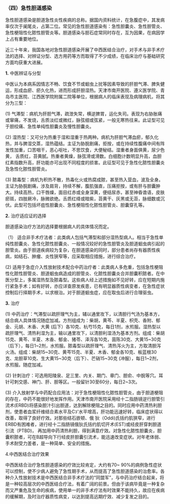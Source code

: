 ### （四）急性胆道感染  

急性胆道感染是胆道急性炎性疾病的总称。据国内资料统计，在急腹症中，其发病率仅次于阑尾炎，占第二位。常见的急性胆道感染有：急性胆囊炎、急性胆管炎、急性梗阻性化脓性胆管炎等。胆道感染与胆石症常同时存在，互为因果，在病因学上占有重要地位。  

近三十年来，我国各地对急性胆道感染开展了中西医结合治疗，对手术与非手术疗法的选择、对辨证分型、选方用药等方而取得了不少成绩，在临床治疗与基础研究方面均获重大进展。

**1.**       中医辨证与分型

中医认为本病系因情志不畅、饮食不节或蛔虫上扰等因素导致的肝胆气滞、脾失健运，形成血瘀、瘀久化热，进而形成肝胆湿热。天津市南开医院、遵义医学院、青岛市主医院、江西医学院附属二院等单位，根据病人的临床表现及病理病机，将其分为三型：

 (1)  气滞型：病机为肝胆气滞，疏泄失常，横逆脾胃，运化失司。表现为右胁胀痛或窜痛，不发烧，舌质淡红或微红，脉弦细或弦紧，一般无寒热往来。此证型可见于胆绞痛、急性单纯性胆囊炎及慢性胆囊炎。 

 (2)  湿热型：又可分为热重于湿和湿重于热两种。病机为肝胆气滞血瘀，郁久化热，并与脾湿交蒸，湿热蕴结。主证为胁脘剧痛，拒按，或在持续性腹痛中间有阵发性加重，口苦咽干，恶心呕吐，不思饮食，大便秘结。湿重者身面俱黄，尿少色黄， 舌质红，苔黄腻。热重者黄燥，脉弦滑或滑数。白细胞计数明显升高，血胆红素指数升高，肝功能亦可出现不同程度的损害。此征型可见于急性化脓性胆囊炎及急性化脓性胆管炎。

(3)    脓毒型：病机为积热不散，热毒化火或热腐成脓，甚至热入营血，波及全身。主证为胁脘剧痛，涉及肩背，持续不解，腹肌强直，压痛拒按，或有肝与胆囊肿大。持续高热，口干唇燥，面目红赤或全身深黄，便结尿赤，甚至神昏谵语，皮肤瘀斑，四肢厥冷，脉微欲绝。舌质红绛或暗紫，苔黄干、灰黑或无苔，脉细数或沉伏。此型可包括坏疽性胆囊炎、急性梗阻性化脓性胆管炎、胆囊穿孔等。 

 **2.**    治疗适应证的选择

胆道感染治疗方法的选择要根据病人的具体情况而定。  

（1） 适合非手术疗法者：此类病人包括气滞型和部分湿热型病人。相当于急性单纯性胆囊炎、急性化脓性胆囊炎、一般情况较好的急性胆管炎及胆道蛔虫病引起的胆管炎。由于胆道疾病较为复杂，在胆道感染的同时，部分患者尚存有器质性疾病，如结石、肿瘤、炎性狭窄等，应采取相应措施，进行综合治疗。 

 (2) 适用于急症介入性放射技术配合中药治疗者：此类病人多危重，包括急性梗阻性化脓性胆管炎、胆道蛔虫病造成的胆管炎、化脓性胆囊炎合并胆囊积脓者。在中医分型上，多属湿热型及脓毒型。这些病人经上述措施如不见好转，应在短期内施行紧急手术；如有好转，亦应详查原发疾患，已有明显器质性病变者，在急性症状控制后行择期手术，以求根治。对于胆道蛔虫症，应在取虫后进行合理驱虫。 

**3.**    治疗  

(1) 中药治疗：气滞型以疏肝理气为主，辅以通里攻下，以清胆行气汤为基本方，结合病人具体情况随症加减。方剂组成为：柴胡，黄芩、半夏、枳壳、香附、郁金、元胡、木香、大黄 (后下）各10克、杭芍15克，每日1剂，水煎服。湿热型以疏肝理气、清热利湿为主，输以通里攻下，以清胆利湿汤为基本方剂。组成：柴胡15克、黄芩、半夏、木香、郁金、猪苓、泽泻各10克，茵陈30克、大黄15~30克（后下），每日1~2剂，水煎服。脓毒型以疏肝理气、清热泻火为主，方取清胆泻火汤。组成：柴胡15~30克、黄芩15克、半夏、木香、郁金各10克、板蓝根30克、龙胆草10克、生大黄15~30克（后下）、芒硝15~30克  (冲服），每日1~2剂，水煎服。随症加减。 

 (2)     针刺治疗：可选用阳陵泉、足三里、内关、期门、章门、胆俞、中脘等穴。耳针可刺交感、神门、肝、胆等区。一般留针30至60分，每日2~3次。 

(3)     介入放射学与中药配合应用法：对于急性梗阻性化脓性胆管炎，由于胆道梗阻的存在，中药不能很好地发挥作用。天津市南开医院采用经十二指肠镜逆行胆管引流术(ERBD)将感染胆汁引出胆道，达到解除梗阻之目的。同时应用中药清热利胆 剂，使患者血浆纤维结合素水平及C<small>3</small>'水平增高，肝功能迅速好转，临床症状得以改善，取得了良好疗效。对那些结石嵌顿、俄 狄（Oddi)氏括约肌狭窄，进行ERBD有困难者，进行经十二指肠镜俄狄氏括约肌切开术(EST)或经皮肝穿刺胆道引流（PTBD)， 再加用中药清热利胆，得到满意疗效。对急性化脓性胆囊炎，胆囊积脓者，可在B超导向下行经皮肝胆囊引流术，能迅速改变症状。对年老体弱、手术耐受力差者，是一种简单、安全的措施。

  4.中西医结合治疗效果

中西医结合治疗急性胆道感染的疗效比较肯定，大约有70~ 90%的病例急性症状可以控制，使不少病人避免了急性期手术，从而提高了急性胆道感染的治愈率。各种介入性放射技术是中西医结合非手术疗法的“同盟军”，与中药治疗结合起来，将是一种较高层次的中西医结合疗法，有着广阔的前景。但由于该病毕竟是一种复杂而又严重危及生命的疾病，使用单一的非手术疗法有时效果不能持久，故应在疾病的缓解期，及时治疗器质性病变，以达到提高远期疗效、减少复发之目的。